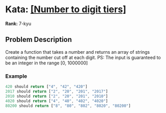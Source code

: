 # Kata: [\[Number to digit tiers\]](https://www.codewars.com/kata/586bca7fa44cfc833e00005c)

**Rank:** 7-kyu

## Problem Description
Create a function that takes a number and returns an array of strings containing the number cut off at each digit.
PS: The input is guaranteed to be an integer in the range [0, 1000000]

### Example

```javascript
420 should return ["4", "42", "420"]
2017 should return ["2", "20", "201", "2017"]
2010 should return ["2", "20", "201", "2010"]
4020 should return ["4", "40", "402", "4020"]
80200 should return ["8", "80", "802", "8020", "80200"]
